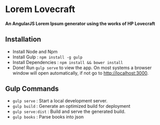 # Lorem Lovecraft

#### An AngularJS Lorem Ipsum generator using the works of HP Lovecraft

## Installation

* Install Node and Npm
* Install Gulp : `npm install -g gulp`
* Install Dependencies : `npm install && bower install`
* Done! Run `gulp serve` to view the app. On most systems a browser window will open automatically, if not go to [http://localhost:3000](http://localhost:3000).

## Gulp Commands
* `gulp serve` : Start a local development server.
* `gulp build` : Generate an optimized build for deployment
* `gulp serve:dist` : Build and serve the generated build.
* `gulp books` : Parse books into json

